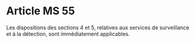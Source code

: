 # Article MS 55

Les dispositions des sections 4 et 5, relatives aux services de surveillance et à la détection, sont immédiatement applicables.
